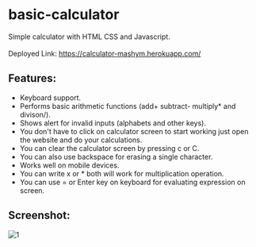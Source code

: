 # basic-calculator
Simple calculator with HTML CSS and Javascript.  </br>  
Deployed Link: https://calculator-mashym.herokuapp.com/  </br>

## Features:
* Keyboard support.  </br>
* Performs basic arithmetic functions (add+ subtract- multiply* and divison/).  </br>
* Shows alert for invalid inputs (alphabets and other keys).  </br>
* You don't have to click on calculator screen to start working just open the website and do your calculations.  </br>
* You can clear the calculator screen by pressing c or C.  </br>
* You can also use backspace for erasing a single character.  </br>
* Works well on mobile devices.  </br>
* You can write x or * both will work for multiplication operation.  </br>
* You can use = or Enter key on keyboard for evaluating expression on screen.


## Screenshot: </br>
![1](https://user-images.githubusercontent.com/87118384/186934423-1a77bf9c-bcf8-4540-858a-8646a8c666e1.PNG)
